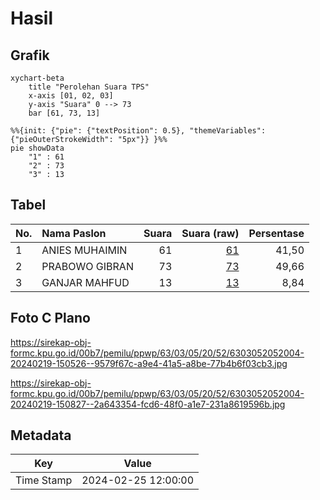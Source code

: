 # Hasil

## Grafik

```mermaid
xychart-beta
    title "Perolehan Suara TPS"
    x-axis [01, 02, 03]
    y-axis "Suara" 0 --> 73
    bar [61, 73, 13]
```

```mermaid
%%{init: {"pie": {"textPosition": 0.5}, "themeVariables": {"pieOuterStrokeWidth": "5px"}} }%%
pie showData
    "1" : 61
    "2" : 73
    "3" : 13
```

## Tabel

| No. | Nama Paslon    | Suara | Suara (raw) | Persentase |
|:--- |:-------------- | -----:| -----------:| ----------:|
| 1   | ANIES MUHAIMIN | 61    | [61][p-1]   | 41,50      |
| 2   | PRABOWO GIBRAN | 73    | [73][p-2]   | 49,66      |
| 3   | GANJAR MAHFUD  | 13    | [13][p-3]   | 8,84       |


[p-1]: https://github.com/gigit-pemilu/pemilu-2024-63-kalimantan-selatan/blob/main/pilpres/hitung-suara/sub/63-kalimantan-selatan/sub/03-banjar/sub/05-martapura/sub/2052-indrasari/sub/004-tps/sub/paslon-1.txt
[p-2]: https://github.com/gigit-pemilu/pemilu-2024-63-kalimantan-selatan/blob/main/pilpres/hitung-suara/sub/63-kalimantan-selatan/sub/03-banjar/sub/05-martapura/sub/2052-indrasari/sub/004-tps/sub/paslon-2.txt
[p-3]: https://github.com/gigit-pemilu/pemilu-2024-63-kalimantan-selatan/blob/main/pilpres/hitung-suara/sub/63-kalimantan-selatan/sub/03-banjar/sub/05-martapura/sub/2052-indrasari/sub/004-tps/sub/paslon-3.txt

## Foto C Plano

https://sirekap-obj-formc.kpu.go.id/00b7/pemilu/ppwp/63/03/05/20/52/6303052052004-20240219-150526--9579f67c-a9e4-41a5-a8be-77b4b6f03cb3.jpg

https://sirekap-obj-formc.kpu.go.id/00b7/pemilu/ppwp/63/03/05/20/52/6303052052004-20240219-150827--2a643354-fcd6-48f0-a1e7-231a8619596b.jpg


## Metadata

| Key        | Value               |
| ---------- | ------------------- |
| Time Stamp | 2024-02-25 12:00:00 |



